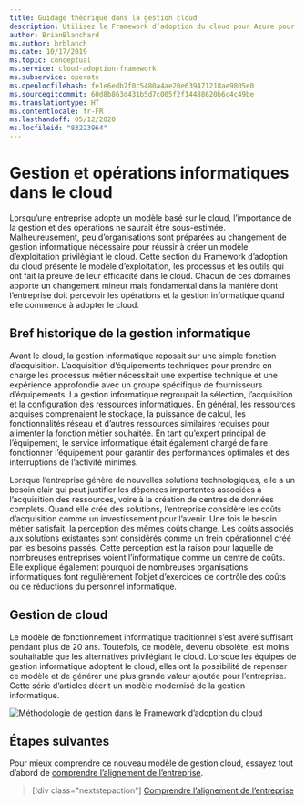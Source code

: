 ```yaml
---
title: Guidage théorique dans la gestion cloud
description: Utilisez le Framework d’adoption du cloud pour Azure pour découvrir le modèle d’exploitation, les processus et les outils qui ont fait la preuve de leur efficacité dans le cloud.
author: BrianBlanchard
ms.author: brblanch
ms.date: 10/17/2019
ms.topic: conceptual
ms.service: cloud-adoption-framework
ms.subservice: operate
ms.openlocfilehash: fe1e6edb7f0c5480a4ae20e639471218ae9805e0
ms.sourcegitcommit: 60d8b863d431b5d7c005f2f14488620b6c4c49be
ms.translationtype: HT
ms.contentlocale: fr-FR
ms.lasthandoff: 05/12/2020
ms.locfileid: "83223964"
---
```

# <a name="it-management-and-operations-in-the-cloud"></a>Gestion et opérations informatiques dans le cloud

Lorsqu’une entreprise adopte un modèle basé sur le cloud, l’importance de la gestion et des opérations ne saurait être sous-estimée. Malheureusement, peu d’organisations sont préparées au changement de gestion informatique nécessaire pour réussir à créer un modèle d’exploitation privilégiant le cloud. Cette section du Framework d’adoption du cloud présente le modèle d’exploitation, les processus et les outils qui ont fait la preuve de leur efficacité dans le cloud. Chacun de ces domaines apporte un changement mineur mais fondamental dans la manière dont l’entreprise doit percevoir les opérations et la gestion informatique quand elle commence à adopter le cloud.

## <a name="brief-history-of-it-management"></a>Bref historique de la gestion informatique

Avant le cloud, la gestion informatique reposait sur une simple fonction d’acquisition. L’acquisition d’équipements techniques pour prendre en charge les processus métier nécessitait une expertise technique et une expérience approfondie avec un groupe spécifique de fournisseurs d’équipements. La gestion informatique regroupait la sélection, l’acquisition et la configuration des ressources informatiques. En général, les ressources acquises comprenaient le stockage, la puissance de calcul, les fonctionnalités réseau et d’autres ressources similaires requises pour alimenter la fonction métier souhaitée. En tant qu’expert principal de l’équipement, le service informatique était également chargé de faire fonctionner l’équipement pour garantir des performances optimales et des interruptions de l’activité minimes.

Lorsque l’entreprise génère de nouvelles solutions technologiques, elle a un besoin clair qui peut justifier les dépenses importantes associées à l’acquisition des ressources, voire à la création de centres de données complets. Quand elle crée des solutions, l’entreprise considère les coûts d’acquisition comme un investissement pour l’avenir. Une fois le besoin métier satisfait, la perception des mêmes coûts change. Les coûts associés aux solutions existantes sont considérés comme un frein opérationnel créé par les besoins passés. Cette perception est la raison pour laquelle de nombreuses entreprises voient l’informatique comme un centre de coûts. Elle explique également pourquoi de nombreuses organisations informatiques font régulièrement l’objet d’exercices de contrôle des coûts ou de réductions du personnel informatique.

## <a name="cloud-management"></a>Gestion de cloud

Le modèle de fonctionnement informatique traditionnel s’est avéré suffisant pendant plus de 20 ans. Toutefois, ce modèle, devenu obsolète, est moins souhaitable que les alternatives privilégiant le cloud. Lorsque les équipes de gestion informatique adoptent le cloud, elles ont la possibilité de repenser ce modèle et de générer une plus grande valeur ajoutée pour l’entreprise. Cette série d’articles décrit un modèle modernisé de la gestion informatique.

<!-- cSpell:ignore caf -->

![Méthodologie de gestion dans le Framework d’adoption du cloud](../../_images/manage/caf-manage.png)

## <a name="next-steps"></a>Étapes suivantes

Pour mieux comprendre ce nouveau modèle de gestion cloud, essayez tout d’abord de [comprendre l’alignement de l’entreprise](./business-alignment.md).

> [!div class="nextstepaction"]
> [Comprendre l’alignement de l’entreprise](./business-alignment.md)
